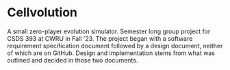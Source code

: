 # Cellvolution
A small zero-player evolution simulator. Semester long group project for CSDS 393 at CWRU in Fall '23. The project began with a software requirement specification document followed by a design document, neither of which are on GitHub. Design and implementation stems from what was outlined and decided in those two documents.
